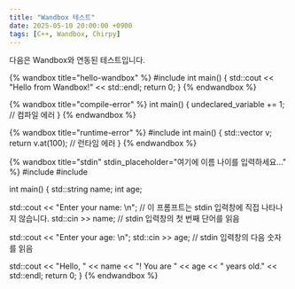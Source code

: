 ```yaml
---
title: "Wandbox 테스트"
date: 2025-05-10 20:00:00 +0900
tags: [C++, Wandbox, Chirpy]
---
```


다음은 Wandbox와 연동된 테스트입니다.

{% wandbox title="hello-wandbox" %}
#include <iostream>
int main() {
  std::cout << "Hello from Wandbox!" << std::endl;
  return 0;
}
{% endwandbox %}

{% wandbox title="compile-error" %}
int main() {
  undeclared_variable += 1; // 컴파일 에러
}
{% endwandbox %}

{% wandbox title="runtime-error" %}
#include <vector>
int main() {
  std::vector<int> v;
  return v.at(100); // 런타임 에러
}
{% endwandbox %}

{% wandbox title="stdin" stdin_placeholder="여기에 이름 나이를 입력하세요..." %}
#include <iostream>
#include <string>

int main() {
  std::string name;
  int age;

  std::cout << "Enter your name: \n"; // 이 프롬프트는 stdin 입력창에 직접 나타나지 않습니다.
  std::cin >> name;                 // stdin 입력창의 첫 번째 단어를 읽음

  std::cout << "Enter your age: \n";
  std::cin >> age;                  // stdin 입력창의 다음 숫자를 읽음

  std::cout << "Hello, " << name << "! You are " << age << " years old." << std::endl;
  return 0;
}
{% endwandbox %}
